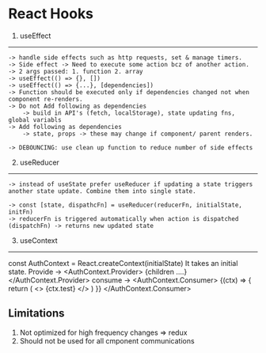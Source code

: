 React Hooks
==============
1. useEffect
----------------
    -> handle side effects such as http requests, set & manage timers.
    -> Side effect -> Need to execute some action bcz of another action.
    -> 2 args passed: 1. function 2. array
    -> useEffect(() => {}, [])
    -> useEffect(() => {...}, [dependencies])
    -> Function should be executed only if dependencies changed not when component re-renders.
    -> Do not Add following as dependencies 
        -> build in API's (fetch, localStorage), state updating fns, global variabls
    -> Add following as dependencies
        -> state, props -> these may change if component/ parent renders.

    -> DEBOUNCING: use clean up function to reduce number of side effects
    
2. useReducer
-----------------
    -> instead of useState prefer useReducer if updating a state triggers another state update. Combine them into single state.

    -> const [state, dispathcFn] = useReducer(reducerFn, initialState, initFn)
    -> reducerFn is triggered automatically when action is dispatched (dispatchFn) -> returns new updated state

3. useContext
---------------------
const AuthContext = React.createContext(initialState)
It takes an initial state.
Provide ->
    <AuthContext.Provider>
        {children ....}
    </AuthContext.Provider>
consume -> 
    <AuthContext.Consumer>
      {(ctx) => {
        return (
          <>
            {ctx.test}
          </>
        )
      }}
    </AuthContext.Consumer>

  Limitations
  ------------
  1. Not optimized for high frequency changes => redux
  2. Should not be used for all cmponent communications